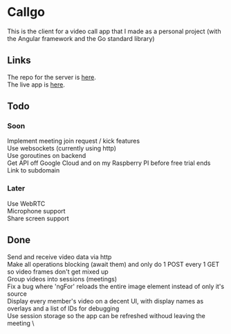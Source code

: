 # Callgo
This is the client for a video call app that I made as a personal project (with the Angular framework and the Go standard library)

## Links
The repo for the server is [here](https://github.com/HoriaBosoanca/callgo-server). \
The live app is [here](https://callgo-client.vercel.app/menu).

## Todo
### Soon
Implement meeting join request / kick features \
Use websockets (currently using http) \
Use goroutines on backend \
Get API off Google Cloud and on my Raspberry PI before free trial ends \
Link to subdomain
### Later
Use WebRTC \
Microphone support \
Share screen support

## Done
Send and receive video data via http \
Make all operations blocking (await them) and only do 1 POST every 1 GET so video frames don't get mixed up \
Group videos into sessions (meetings) \
Fix a bug where 'ngFor' reloads the entire image element instead of only it's source \
Display every member's video on a decent UI, with display names as overlays and a list of IDs for debugging \
Use session storage so the app can be refreshed withoud leaving the meeting \
